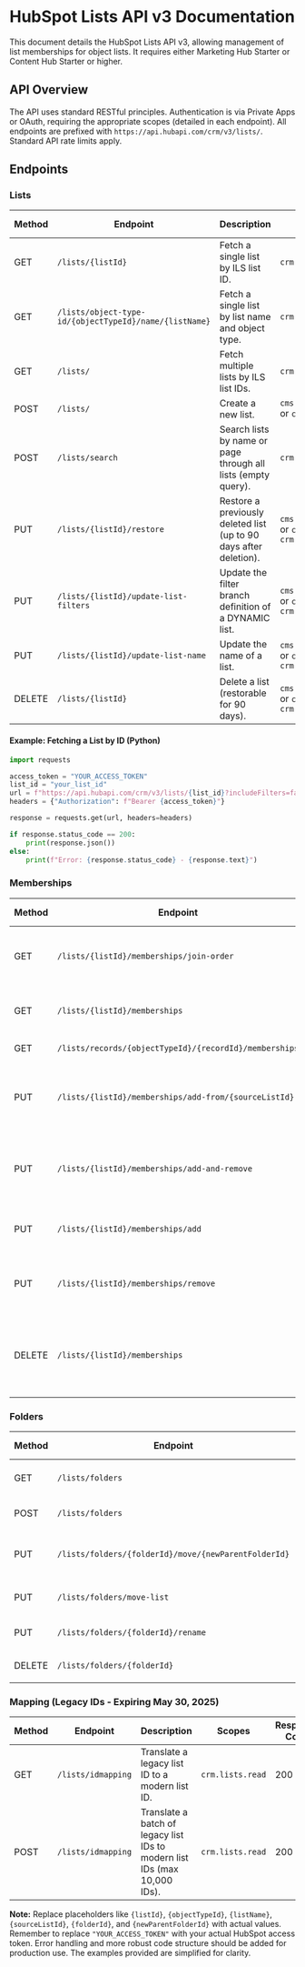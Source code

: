 # HubSpot Lists API v3 Documentation

This document details the HubSpot Lists API v3, allowing management of list memberships for object lists.  It requires either Marketing Hub Starter or Content Hub Starter or higher.

## API Overview

The API uses standard RESTful principles.  Authentication is via Private Apps or OAuth, requiring the appropriate scopes (detailed in each endpoint).  All endpoints are prefixed with `https://api.hubapi.com/crm/v3/lists/`.  Standard API rate limits apply.


## Endpoints

### Lists

| Method | Endpoint                     | Description                                                                       | Scopes                                    | Response Code |
|--------|------------------------------|-----------------------------------------------------------------------------------|---------------------------------------------|----------------|
| GET    | `/lists/{listId}`             | Fetch a single list by ILS list ID.                                               | `crm.lists.read`                            | 200            |
| GET    | `/lists/object-type-id/{objectTypeId}/name/{listName}` | Fetch a single list by list name and object type.                               | `crm.lists.read`                            | 200            |
| GET    | `/lists/`                     | Fetch multiple lists by ILS list IDs.                                              | `crm.lists.read`                            | 200            |
| POST   | `/lists/`                     | Create a new list.                                                                 | `cms.membership.access_groups.write` or `crm.lists.write` | 200            |
| POST   | `/lists/search`               | Search lists by name or page through all lists (empty query).                     | `crm.lists.read`                            | 200            |
| PUT    | `/lists/{listId}/restore`     | Restore a previously deleted list (up to 90 days after deletion).                 | `cms.membership.access_groups.write` or `crm.lists.write` and `crm.lists.read` | 204            |
| PUT    | `/lists/{listId}/update-list-filters` | Update the filter branch definition of a DYNAMIC list.                           | `cms.membership.access_groups.write` or `crm.lists.write` and `crm.lists.read` | 200            |
| PUT    | `/lists/{listId}/update-list-name` | Update the name of a list.                                                        | `cms.membership.access_groups.write` or `crm.lists.write` and `crm.lists.read` | 200            |
| DELETE | `/lists/{listId}`             | Delete a list (restorable for 90 days).                                          | `cms.membership.access_groups.write` or `crm.lists.write` and `crm.lists.read` | 204            |


#### Example: Fetching a List by ID (Python)

```python
import requests

access_token = "YOUR_ACCESS_TOKEN"
list_id = "your_list_id"
url = f"https://api.hubapi.com/crm/v3/lists/{list_id}?includeFilters=false"
headers = {"Authorization": f"Bearer {access_token}"}

response = requests.get(url, headers=headers)

if response.status_code == 200:
    print(response.json())
else:
    print(f"Error: {response.status_code} - {response.text}")
```


### Memberships

| Method | Endpoint                                         | Description                                                                                             | Scopes                                    | Response Code |
|--------|-------------------------------------------------|---------------------------------------------------------------------------------------------------------|---------------------------------------------|----------------|
| GET    | `/lists/{listId}/memberships/join-order`         | Fetch list memberships ordered by added-to-list date.                                                | `crm.lists.read`                            | 200            |
| GET    | `/lists/{listId}/memberships`                    | Fetch list memberships ordered by record ID.                                                            | `crm.lists.read`                            | 200            |
| GET    | `/lists/records/{objectTypeId}/{recordId}/memberships` | Get lists a record is a member of.                                                                 | `crm.lists.read`                            | 200            |
| PUT    | `/lists/{listId}/memberships/add-from/{sourceListId}` | Add all records from a source list to a destination list (MANUAL or SNAPSHOT processingType).       | `cms.membership.access_groups.write` or `crm.lists.write` and `crm.lists.read` | 204            |
| PUT    | `/lists/{listId}/memberships/add-and-remove`      | Add and/or remove records from a list (MANUAL or SNAPSHOT processingType).                           | `cms.membership.access_groups.write` or `crm.lists.write` and `crm.lists.read` | 200            |
| PUT    | `/lists/{listId}/memberships/add`                | Add records to a list (MANUAL or SNAPSHOT processingType).                                          | `cms.membership.access_groups.write` or `crm.lists.write` and `crm.lists.read` | 200            |
| PUT    | `/lists/{listId}/memberships/remove`              | Remove records from a list (MANUAL or SNAPSHOT processingType).                                       | `cms.membership.access_groups.write` or `crm.lists.write` and `crm.lists.read` | 200            |
| DELETE | `/lists/{listId}/memberships`                    | Remove all records from a list (MANUAL or SNAPSHOT processingType; <100,000 memberships).           | `cms.membership.access_groups.write` or `crm.lists.write` and `crm.lists.read` | 204            |


### Folders

| Method | Endpoint                               | Description                                                                   | Scopes                                    | Response Code |
|--------|---------------------------------------|-------------------------------------------------------------------------------|---------------------------------------------|----------------|
| GET    | `/lists/folders`                       | Retrieves a folder and its children.                                          | `crm.lists.read`                            | 200            |
| POST   | `/lists/folders`                       | Creates a new folder.                                                         | `cms.membership.access_groups.write` or `crm.lists.write` and `crm.lists.read` | 200            |
| PUT    | `/lists/folders/{folderId}/move/{newParentFolderId}` | Moves a folder to a new parent folder.                                        | `cms.membership.access_groups.write` or `crm.lists.write` and `crm.lists.read` | 200            |
| PUT    | `/lists/folders/move-list`             | Moves a list to a given folder.                                               | `cms.membership.access_groups.write` or `crm.lists.write` and `crm.lists.read` | 204            |
| PUT    | `/lists/folders/{folderId}/rename`     | Renames a folder.                                                              | `cms.membership.access_groups.write` or `crm.lists.write` and `crm.lists.read` | 200            |
| DELETE | `/lists/folders/{folderId}`           | Deletes a folder.                                                              | `cms.membership.access_groups.write` or `crm.lists.write` and `crm.lists.read` | 204            |


### Mapping (Legacy IDs - Expiring May 30, 2025)

| Method | Endpoint                  | Description                                                                  | Scopes             | Response Code |
|--------|---------------------------|------------------------------------------------------------------------------|---------------------|----------------|
| GET    | `/lists/idmapping`        | Translate a legacy list ID to a modern list ID.                              | `crm.lists.read`    | 200            |
| POST   | `/lists/idmapping`        | Translate a batch of legacy list IDs to modern list IDs (max 10,000 IDs).    | `crm.lists.read`    | 200            |


**Note:**  Replace placeholders like `{listId}`, `{objectTypeId}`, `{listName}`, `{sourceListId}`, `{folderId}`, and  `{newParentFolderId}` with actual values.  Remember to replace `"YOUR_ACCESS_TOKEN"` with your actual HubSpot access token.  Error handling and more robust code structure should be added for production use.  The examples provided are simplified for clarity.
